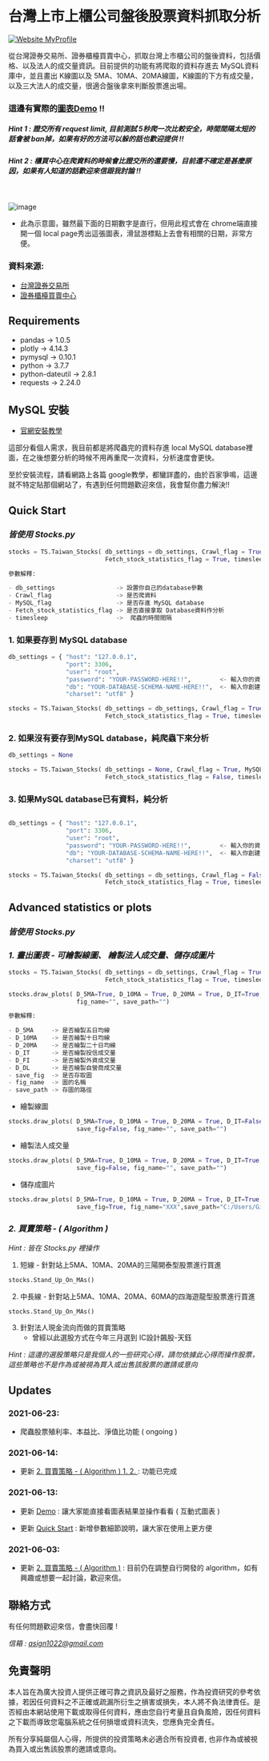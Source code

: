# 台灣上市上櫃公司盤後股票資料抓取分析

[![Website MyProfile](https://img.shields.io/website/http/huggingface.co/transformers/index.html.svg?down_color=red&down_message=offline&up_message=online)](https://github.com/smalldan1022)


從台灣證券交易所、證券櫃檯買賣中心，抓取台灣上市櫃公司的盤後資料，包括價格、以及法人的成交量資訊。目前提供的功能有將爬取的資料存進去 MySQL資料庫中，並且畫出 K線圖以及 5MA、10MA、20MA線圖，K線圖的下方有成交量，以及三大法人的成交量，很適合盤後拿來判斷股票進出場。

### 這邊有實際的[圖表Demo](https://nbviewer.jupyter.org/github/smalldan1022/Taiwan-Stocks/blob/main/pictures/index.html) !!

##### *Hint 1 : 證交所有 request limit, 目前測試 5秒爬一次比較安全，時間間隔太短的話會被 ban掉，如果有好的方法可以躲的話也歡迎提供 !!*
##### *Hint 2 : 櫃買中心在爬資料的時候會比證交所的還要慢，目前還不確定是甚麼原因，如果有人知道的話歡迎來信跟我討論 !!*
&emsp;


![image](https://github.com/smalldan1022/Taiwan-Stocks/blob/main/pictures/Stocks.png)

* 此為示意圖，雖然最下面的日期數字是直行，但用此程式會在 chrome端直接開一個 local page秀出這張圖表，滑鼠游標點上去會有相關的日期，非常方便。


### 資料來源:

* [台灣證券交易所](https://www.twse.com.tw/zh/)
* [證券櫃檯買賣中心](https://www.tpex.org.tw/web/index.php?l=zh-tw)


## Requirements

* pandas             -> 1.0.5  
* plotly             -> 4.14.3
* pymysql            -> 0.10.1
* python             -> 3.7.7
* python-dateutil    -> 2.8.1
* requests           -> 2.24.0 

## MySQL 安裝


* [官網安裝教學](https://dev.mysql.com/doc/mysql-installation-excerpt/5.7/en/)
  
這部分看個人需求，我目前都是將爬蟲完的資料存進 local MySQL database裡面，在之後想要分析的時候不用再重爬一次資料，分析速度會更快。


至於安裝流程，請看網路上各篇 google教學，都蠻詳盡的，由於百家爭鳴，這邊就不特定貼那個網站了，有遇到任何問題歡迎來信，我會幫你盡力解決!!



## Quick Start

### *皆使用 Stocks.py*

``` python
stocks = TS.Taiwan_Stocks( db_settings = db_settings, Crawl_flag = True, MySQL_flag = True, 
                           Fetch_stock_statistics_flag = True, timesleep = 5)

參數解釋:

- db_settings                 -> 設置你自己的database參數
- Crawl_flag                  -> 是否爬資料 
- MySQL_flag                  -> 是否存進 MySQL database 
- Fetch_stock_statistics_flag -> 是否直接拿取 Database資料作分析
- timesleep                   ->  爬蟲的時間間隔

```

### 1.  如果要存到 MySQL database

``` python
db_settings = { "host": "127.0.0.1",
                "port": 3306,
                "user": "root",
                "password": "YOUR-PASSWORD-HERE!!",        <- 輸入你的資料庫密碼
                "db": "YOUR-DATABASE-SCHEMA-NAME-HERE!!",  <- 輸入你創建的資料庫名字
                "charset": "utf8" }

stocks = TS.Taiwan_Stocks( db_settings = db_settings, Crawl_flag = True, MySQL_flag = True, 
                           Fetch_stock_statistics_flag = True, timesleep = 5)
```

### 2. 如果沒有要存到MySQL database，純爬蟲下來分析

``` python
db_settings = None

stocks = TS.Taiwan_Stocks( db_settings = None, Crawl_flag = True, MySQL_flag = False, 
                           Fetch_stock_statistics_flag = False, timesleep = 5)
```
### 3. 如果MySQL database已有資料，純分析

``` python

db_settings = { "host": "127.0.0.1",
                "port": 3306,
                "user": "root",
                "password": "YOUR-PASSWORD-HERE!!",        <- 輸入你的資料庫密碼
                "db": "YOUR-DATABASE-SCHEMA-NAME-HERE!!",  <- 輸入你創建的資料庫名字
                "charset": "utf8" }

stocks = TS.Taiwan_Stocks( db_settings = db_settings, Crawl_flag = False, MySQL_flag = False, 
                           Fetch_stock_statistics_flag = True, timesleep = 5)
```

## Advanced statistics or plots

### *皆使用 Stocks.py*
### *1. 畫出圖表 - 可繪製線圖、 繪製法人成交量、儲存成圖片*

```python
stocks = TS.Taiwan_Stocks( db_settings = db_settings, Crawl_flag = True, MySQL_flag = True, 
                           Fetch_stock_statistics_flag = True, timesleep = 5)

stocks.draw_plots( D_5MA=True, D_10MA = True, D_20MA = True, D_IT=True, D_FI=True, D_DL=True, save_fig=False, 
                   fig_name="", save_path="")

參數解釋:

- D_5MA     -> 是否繪製五日均線
- D_10MA    -> 是否繪製十日均線
- D_20MA    -> 是否繪製二十日均線 
- D_IT      -> 是否繪製投信成交量
- D_FI      -> 是否繪製外資成交量
- D_DL      -> 是否繪製自營商成交量
- save_fig  -> 是否存取圖
- fig_name  -> 圖的名稱
- save_path -> 存圖的路徑
```

* 繪製線圖
```python
stocks.draw_plots( D_5MA=True, D_10MA = True, D_20MA = True, D_IT=False, D_FI=False, D_DL=False, 
                   save_fig=False, fig_name="", save_path="")

```

* 繪製法人成交量
```python
stocks.draw_plots( D_5MA=True, D_10MA = True, D_20MA = True, D_IT=True, D_FI=True, D_DL=True, 
                   save_fig=False, fig_name="", save_path="")

```

* 儲存成圖片
```python
stocks.draw_plots( D_5MA=True, D_10MA = True, D_20MA = True, D_IT=True, D_FI=True, D_DL=True, 
                   save_fig=True, fig_name="XXX",save_path="C:/Users/GitHub_projects/Side_project_1.stocks")

```
### *2. 買賣策略 - ( Algorithm )*

*Hint : 皆在 Stocks.py 裡操作*

 1. 短線 - 針對站上5MA、10MA、20MA的三陽開泰型股票進行買進

   ```python
   stocks.Stand_Up_On_MAs()
   ```

 2. 中長線 - 針對站上5MA、10MA、20MA、60MA的四海遊龍型股票進行買進
   ```python
   stocks.Stand_Up_On_MAs()
   ```

 3. 針對法人現金流向而做的買賣策略 
    * 曾經以此選股方式在今年三月選到 IC設計飆股-天鈺


*Hint : 這邊的選股策略只是我個人的一些研究心得，請勿依據此心得而操作股票，這些策略也不是作為或被視為買入或出售該股票的邀請或意向* 


## Updates

### 2021-06-23:
- 爬蟲股票殖利率、本益比、淨值比功能 ( ongoing )

### 2021-06-14:
- 更新 [2. 買賣策略 - ( Algorithm ) 1. 2. ](#2-買賣策略----algorithm-) : 功能已完成

### 2021-06-13:
- 更新 [Demo](#這邊有實際的圖表demo-) : 讓大家能直接看圖表結果並操作看看 ( 互動式圖表 )

- 更新 [Quick Start](#quick-start) : 新增參數細節說明，讓大家在使用上更方便 

### 2021-06-03: 
- 更新 [2. 買賣策略 - ( Algorithm )](#2-買賣策略----algorithm-) : 目前仍在調整自行開發的 algorithm，如有興趣或想要一起討論，歡迎來信。


## 聯絡方式

有任何問題歡迎來信，會盡快回覆 !

*信箱 : asign1022@gmail.com*

## 免責聲明

本人旨在為廣大投資人提供正確可靠之資訊及最好之服務，作為投資研究的參考依據，若因任何資料之不正確或疏漏所衍生之損害或損失，本人將不負法律責任。是否經由本網站使用下載或取得任何資料，應由您自行考量且自負風險，因任何資料之下載而導致您電腦系統之任何損壞或資料流失，您應負完全責任。

所有分享純屬個人心得，所提供的投資策略未必適合所有投資者, 也非作為或被視為買入或出售該股票的邀請或意向。



